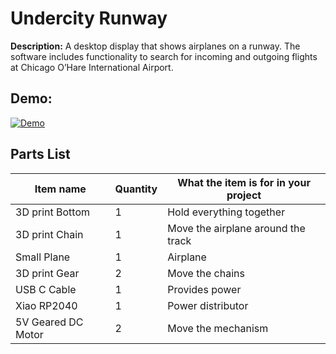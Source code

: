 # Undercity Runway

**Description:** A desktop display that shows airplanes on a runway. The software includes functionality to search for incoming and outgoing flights at Chicago O’Hare International Airport.

## Demo:

[![Demo](https://img.youtube.com/vi/R1ekrsAsHuE/0.jpg)](https://youtu.be/R1ekrsAsHuE)

## Parts List

| Item name           | Quantity | What the item is for in your project         |
|---------------------|----------|----------------------------------------------|
| 3D print Bottom     | 1        | Hold everything together                     |
| 3D print Chain      | 1        | Move the airplane around the track           |
| Small Plane         | 1        | Airplane                                     |
| 3D print Gear       | 2        | Move the chains                              |
| USB C Cable         | 1        | Provides power                               |
| Xiao RP2040         | 1        | Power distributor                            |
| 5V Geared DC Motor  | 2        | Move the mechanism                           |
